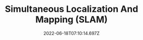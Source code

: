 ---
title: Simultaneous Localization And Mapping (SLAM)
summary: SLAM is a technique for obtaining the 3D structure of an unknown environment and sensor motion in the environment. This technique was originally proposed to achieve autonomous control of robots in robotics. The SLAM-based applications have widely become broadened such as computer vision-based online 3D modeling, augmented reality (AR) / virtual reality (VR), and unmanned autonomous vehicles (UAV). Camera and LiDAR are the two main exteroceptive sensors used in SLAM for map modeling, which divided SLAM into two main subsets named Visual SLAM (V-SLAM) and LiDAR-based SLAM. Recently, deep learning has promoted the development of computer vision. The combination of deep learning and SLAM has attracted more and more attention. With the help of target detection, semantic segmentation, and high-level environmental information, SLAM can enable robots to better understand ego motion and the surrounding environment.
# subtitle: Chao Tang, Jingwen Yu, Weinan Chen, Bingyi Xia and Hong Zhang (a joint
#   work between SUSTech and HKUST)
weight: 1
date: 2022-06-18T07:10:14.697Z
draft: false
featured: false
image:
  filename: featured
  focal_point: Smart
  preview_only: false
---